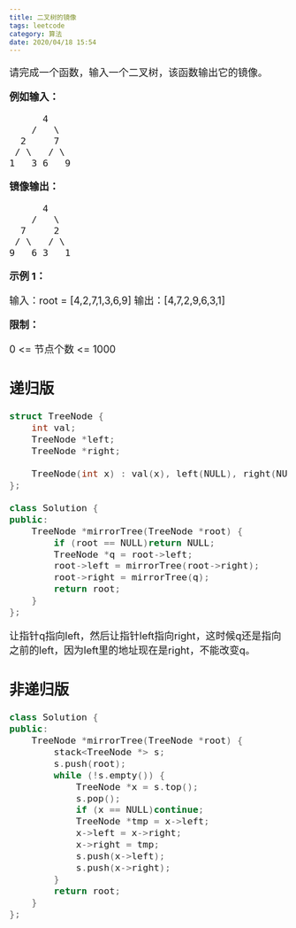 ```yaml
---
title: 二叉树的镜像
tags: leetcode
category: 算法
date: 2020/04/18 15:54
---
```


<font size=4>

请完成一个函数，输入一个二叉树，该函数输出它的镜像。

**例如输入：**

          4
        /   \
      2     7
     / \   / \
    1   3 6   9

**镜像输出：**

          4
        /   \
      7     2
     / \   / \
    9   6 3   1
**示例 1：**

输入：root = [4,2,7,1,3,6,9]
输出：[4,7,2,9,6,3,1]

**限制：**

0 <= 节点个数 <= 1000

## 递归版

```c++
struct TreeNode {
    int val;
    TreeNode *left;
    TreeNode *right;

    TreeNode(int x) : val(x), left(NULL), right(NULL) {}
};

class Solution {
public:
    TreeNode *mirrorTree(TreeNode *root) {
        if (root == NULL)return NULL;
        TreeNode *q = root->left;
        root->left = mirrorTree(root->right);
        root->right = mirrorTree(q);
        return root;
    }
};
```

让指针q指向left，然后让指针left指向right，这时候q还是指向之前的left，因为left里的地址现在是right，不能改变q。

## 非递归版

```c++
class Solution {
public:
    TreeNode *mirrorTree(TreeNode *root) {
        stack<TreeNode *> s;
        s.push(root);
        while (!s.empty()) {
            TreeNode *x = s.top();
            s.pop();
            if (x == NULL)continue;
            TreeNode *tmp = x->left;
            x->left = x->right;
            x->right = tmp;
            s.push(x->left);
            s.push(x->right);
        }
        return root;
    }
};
```

